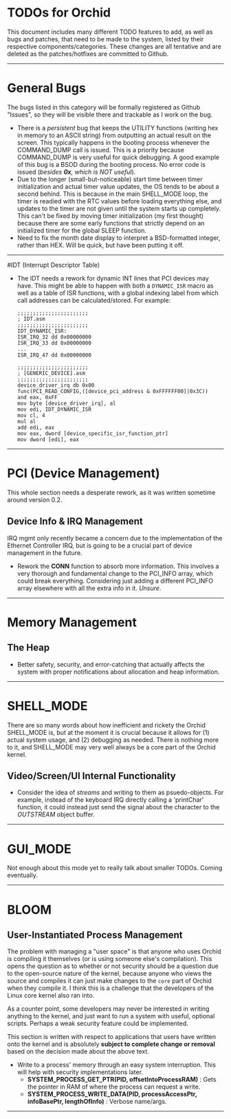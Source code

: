 # TODOs for Orchid
This document includes many different TODO features to add, as well as bugs and patches, that need to be made to the system, listed by their respective components/categories. These changes are all tentative and are deleted as the patches/hotfixes are committed to Github.

---

# General Bugs
The bugs listed in this category will be formally registered as Github "Issues", so they will be visible there and trackable as I work on the bug.
- There is a _persistent_ bug that keeps the UTILITY functions (writing hex in memory to an ASCII string) from outputting an actual result on the screen. This typically happens in the booting process whenever the COMMAND_DUMP call is issued. This is a priority because COMMAND_DUMP is very useful for quick debugging. A good example of this bug is a BSOD during the booting process. No error code is issued (_besides **0x**, which is NOT useful_).
- Due to the longer (small-but-noticeable) start time between timer initialization and actual timer value updates, the OS tends to be about a second behind. This is because in the main SHELL_MODE loop, the timer is readied with the RTC values before loading everything else, and updates to the timer are not given until the system starts up completely. This can't be fixed by moving timer initialization (my first thought) because there are some early functions that strictly depend on an initialized timer for the global SLEEP function.
- Need to fix the month date display to interpret a BSD-formatted integer, rather than HEX. Will be quick, but have been putting it off.

---

#IDT (Interrupt Descriptor Table)
- The IDT needs a rework for dynamic INT lines that PCI devices may have. This might be able to happen with both a `DYNAMIC_ISR` macro as well as a table of ISR functions, with a global indexing label from which call addresses can be calculated/stored. For example:
    ```
    ;;;;;;;;;;;;;;;;;;;;;;;
    ; IDT.asm
    ;;;;;;;;;;;;;;;;;;;;;;;
    IDT_DYNAMIC_ISR:
    ISR_IRQ_32 dd 0x00000000
    ISR_IRQ_33 dd 0x00000000
    ...
    ISR_IRQ_47 dd 0x00000000

    ;;;;;;;;;;;;;;;;;;;;;;;
    ; [GENERIC_DEVICE].asm
    ;;;;;;;;;;;;;;;;;;;;;;;
    device_driver_irq db 0x00
    func(PCI_READ_CONFIG,([device_pci_address & 0xFFFFFF00]|0x3C))
    and eax, 0xFF
    mov byte [device_driver_irq], al
    mov edi, IDT_DYNAMIC_ISR
    mov cl, 4
    mul al
    add edi, eax
    mov eax, dword [device_specific_isr_function_ptr]
    mov dword [edi], eax
    ```

---

# PCI (Device Management)
This whole section needs a desperate rework, as it was written sometime around version 0.2.

## Device Info & IRQ Management
IRQ mgmt only recently became a concern due to the implementation of the Ethernet Controller IRQ, but is going to be a crucial part of device management in the future.
- Rework the **CONN** function to absorb more information. This involves a very thorough and fundamental change to the PCI_INFO array, which could break everything. Considering just adding a different PCI_INFO array elsewhere with all the extra info in it. _Unsure_.

---

# Memory Management

## The Heap
- Better safety, security, and error-catching that actually affects the system with proper notifications about allocation and heap information.

---

# SHELL_MODE
There are so many words about how inefficient and rickety the Orchid SHELL_MODE is, but at the moment it is crucial because it allows for (1) actual system usage, and (2) debugging as needed. There is nothing more to it, and SHELL_MODE may very well always be a core part of the Orchid kernel.

## Video/Screen/UI Internal Functionality
- Consider the idea of _streams_ and writing to them as psuedo-objects. For example, instead of the keyboard IRQ directly calling a 'printChar' function, it could instead just send the signal about the character to the _OUTSTREAM_ object buffer.

---

# GUI_MODE
Not enough about this mode yet to really talk about smaller TODOs. Coming eventually.

---

# BLOOM

## User-Instantiated Process Management
The problem with managing a "user space" is that anyone who uses Orchid is compiling it themselves (or is using someone else's compilation). This opens the question as to whether or not security should be a question due to the open-source nature of the kernel, because anyone who views the source and compiles it can just make changes to the `core` part of Orchid when they compile it. I think this is a challenge that the developers of the Linux core kernel also ran into.

As a counter point, some developers may never be interested in writing anything to the kernel, and just want to run a system with useful, optional scripts. Perhaps a weak security feature could be implemented.

This section is written with respect to applications that users have written onto the kernel and is absolutely **subject to complete change or removal** based on the decision made about the above text.
- Write to a process' memory through an easy system interruption. This will help with security implementations later.
  + **SYSTEM_PROCESS_GET_PTR(PID, offsetIntoProcessRAM)** : Gets the pointer in RAM of where the process can request a write.
  + **SYSTEM_PROCESS_WRITE_DATA(PID, processAccessPtr, infoBasePtr, lengthOfInfo)** : Verbose name/args.

---
